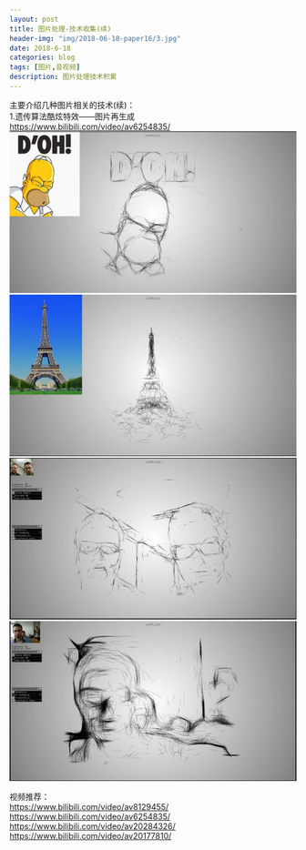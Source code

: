 ```yaml
---
layout: post
title: 图片处理-技术收集(续)
header-img: "img/2018-06-18-paper16/3.jpg"
date: 2018-6-18
categories: blog
tags: [图片,音视频]
description: 图片处理技术积累
---
```



主要介绍几种图片相关的技术(续)：<br>
1.遗传算法酷炫特效——图片再生成<br>
https://www.bilibili.com/video/av6254835/<br>
![](/img/2018-06-18-paper16/2.PNG)<br>
![](/img/2018-06-18-paper16/3.PNG)<br>
![](/img/2018-06-18-paper16/4.PNG)<br>
![](/img/2018-06-18-paper16/5.PNG)<br>

视频推荐：<br>
https://www.bilibili.com/video/av8129455/<br>
https://www.bilibili.com/video/av6254835/<br>
https://www.bilibili.com/video/av20284326/<br>
https://www.bilibili.com/video/av20177810/<br>
